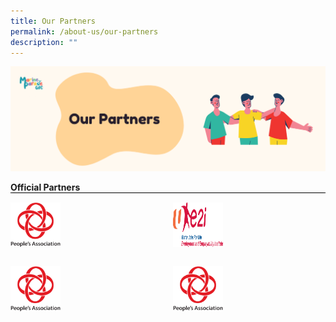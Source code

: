 ```yaml
---
title: Our Partners
permalink: /about-us/our-partners
description: ""
---
```

![](/images/About%20Us/OurPartners.png)
<div style="text-align: left;">
            <b>Official Partners</b>
            <div style="margin: 0 auto; display: grid; grid-gap: 1rem; grid-template-columns: repeat(auto-fit, minmax(161px,1fr)); border-top: 1px solid black;">
                <div style="display:flex; padding-top: 15px;"><img src="/images/Logos/PA logo.png" style="width: 80px; float: left;"> </div>
							<div style="display:flex; padding-top: 15px;"><img src="/images/e2i_Logo2.png" style="width: 80px; float: left;"> </div>
							<div style="display:flex; padding-top: 15px;"><img src="/images/Logos/PA logo.png" style="width: 80px; float: left;"> </div>
							<div style="display:flex; padding-top: 15px;"><img src="/images/Logos/PA logo.png" style="width: 80px; float: left;"> </div>